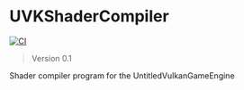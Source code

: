 # UVKShaderCompiler
[![CI](https://github.com/MadLadSquad/UVKShaderCompiler/actions/workflows/ci.yaml/badge.svg)](https://github.com/MadLadSquad/UVKShaderCompiler/actions/workflows/ci.yaml)

> Version 0.1

Shader compiler program for the UntitledVulkanGameEngine
